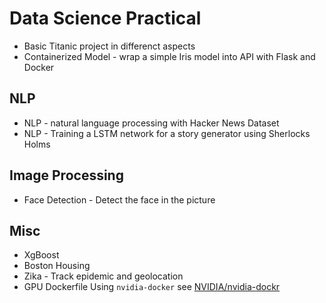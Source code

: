 # Data Science Practical

- Basic Titanic project in differenct aspects
- Containerized Model - wrap a simple Iris model into API with Flask and Docker

## NLP

- NLP - natural language processing with Hacker News Dataset
- NLP - Training a LSTM network for a story generator using Sherlocks Holms

## Image Processing

- Face Detection - Detect the face in the picture

## Misc

- XgBoost 
- Boston Housing
- Zika - Track epidemic and geolocation
- GPU Dockerfile
 Using `nvidia-docker` see [NVIDIA/nvidia-dockr](https://github.com/NVIDIA/nvidia-docker)

